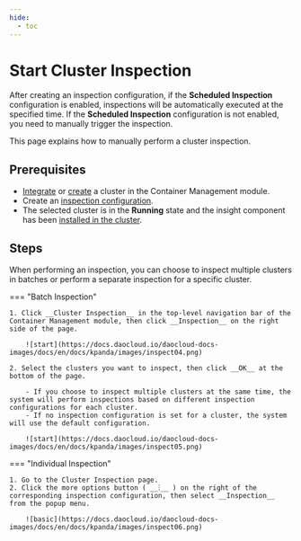```yaml
---
hide:
  - toc
---
```


# Start Cluster Inspection

After creating an inspection configuration, if the __Scheduled Inspection__ configuration is enabled, inspections will be automatically executed at the specified time. If the __Scheduled Inspection__ configuration is not enabled, you need to manually trigger the inspection.

This page explains how to manually perform a cluster inspection.

## Prerequisites

- [Integrate](../clusters/integrate-cluster.md) or [create](../clusters/create-cluster.md) a cluster in the Container Management module.
- Create an [inspection configuration](config.md).
- The selected cluster is in the __Running__ state and the insight component has been [installed in the cluster](../../../insight/quickstart/install/install-agent.md).

## Steps

When performing an inspection, you can choose to inspect multiple clusters in batches or perform a separate inspection for a specific cluster.

=== "Batch Inspection"

    1. Click __Cluster Inspection__ in the top-level navigation bar of the Container Management module, then click __Inspection__ on the right side of the page.

        ![start](https://docs.daocloud.io/daocloud-docs-images/docs/en/docs/kpanda/images/inspect04.png)

    2. Select the clusters you want to inspect, then click __OK__ at the bottom of the page.

        - If you choose to inspect multiple clusters at the same time, the system will perform inspections based on different inspection configurations for each cluster.
        - If no inspection configuration is set for a cluster, the system will use the default configuration.

        ![start](https://docs.daocloud.io/daocloud-docs-images/docs/en/docs/kpanda/images/inspect05.png)

=== "Individual Inspection"

    1. Go to the Cluster Inspection page.
    2. Click the more options button ( __ⵗ__ ) on the right of the corresponding inspection configuration, then select __Inspection__ from the popup menu.

        ![basic](https://docs.daocloud.io/daocloud-docs-images/docs/en/docs/kpanda/images/inspect06.png)
